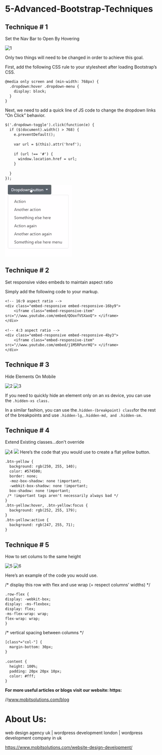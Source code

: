 
# 5-Advanced-Bootstrap-Techniques

<h2>Technique # 1</h2>
Set the Nav Bar to Open By Hovering
 
 ![1](https://user-images.githubusercontent.com/67701415/86608769-69569a80-bfc4-11ea-870c-8498fa2838bd.PNG)

 
 Only two things will need to be changed in order to achieve this goal.

First, add the following CSS rule to your stylesheet after loading Bootstrap’s CSS. 

       
```
@media only screen and (min-width: 768px) {
  .dropdown:hover .dropdown-menu {
    display: block;
  }
}
```
Next, we need to add a quick line of JS code to change the dropdown links “On Click” behavior.  

```
$('.dropdown-toggle').click(function(e) {
  if ($(document).width() > 768) {
    e.preventDefault();

    var url = $(this).attr('href');

    if (url !== '#') {
      window.location.href = url;
    }

  }
});
```
<img src="images/1.PNG">
<h2>Technique # 2</h2>

Set responsive video embeds to maintain aspect ratio
  
  Simply add the following code to your markup. 
```
<!-- 16:9 aspect ratio -->
<div class="embed-responsive embed-responsive-16by9">
    <iframe class="embed-responsive-item" src="//www.youtube.com/embed/QOoxfVSXaoQ"> </iframe>
</div>

<!-- 4:3 aspect ratio -->
<div class="embed-responsive embed-responsive-4by3">
    <iframe class="embed-responsive-item" src="//www.youtube.com/embed/j1M5RPunrHQ"> </iframe>
</div>
  ```
<h2>Technique # 3</h2>

Hide Elements On Mobile

![2](https://user-images.githubusercontent.com/67701415/86611022-8a6cba80-bfc7-11ea-8d82-5137e0719e91.PNG)
![3](https://user-images.githubusercontent.com/67701415/86611026-8a6cba80-bfc7-11ea-8dac-61b2ce9f8cc9.PNG)

If you need to quickly hide an element only on an xs device, you can use the ```.hidden-xs class.```

In a similar fashion, you can use the``` .hidden-(breakpoint) class ```for the rest of the breakpoints and use ```.hidden-lg,.hidden-md, and .hidden-sm.```


<h2>Technique # 4</h2>

Extend Existing classes...don't override      

![4](https://user-images.githubusercontent.com/67701415/86611027-8b055100-bfc7-11ea-9fb4-770294eefc9f.PNG)
<img src="desktop/1.png">
Here’s the code that you would use to create a flat yellow button. 

```
.btn-yellow {
  background: rgb(250, 255, 140);
  color: #574500;
  border: none;
  -moz-box-shadow: none !important;
  -webkit-box-shadow: none !important;
  box-shadow: none !important;
 /* !important tags aren't necessarily always bad */
}
.btn-yellow:hover, .btn-yellow:focus {
  background: rgb(252, 255, 179);
}
.btn-yellow:active {
  background: rgb(247, 255, 71);
}
 ```       
<h2>Technique # 5</h2>

How to set colums to the same height

![5](https://user-images.githubusercontent.com/67701415/86611014-880a6080-bfc7-11ea-990c-ed03eab7bb0c.PNG)
![6](https://user-images.githubusercontent.com/67701415/86611018-89d42400-bfc7-11ea-8fe5-b6ce8975577c.PNG)

Here’s an example of the code you would use. 
              

/* display this row with flex and use wrap (= respect columns' widths) */
  ```
  .row-flex {
  display: -webkit-box;
  display: -ms-flexbox;
  display: flex;
  -ms-flex-wrap: wrap;
  flex-wrap: wrap;
}
```

/* vertical spacing between columns */

```
[class*="col-"] {
  margin-bottom: 30px;
}

.content {
  height: 100%;
  padding: 20px 20px 10px;
  color: #fff;
}
```










<b>For more useful articles or blogs visit our website: https:</b>

//www.mobitsolutions.com/blog

<h1>About Us:</h1
 
web design agency uk | wordpress development london |
wordpress development company in uk

https://www.mobitsolutions.com/website-design-development/
